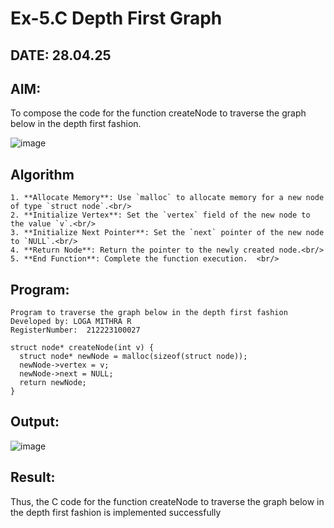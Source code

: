 # Ex-5.C Depth First Graph
## DATE: 28.04.25
## AIM:
To compose the code for the function createNode to traverse the graph below in the depth first fashion.

![image](https://github.com/user-attachments/assets/63552824-d0a3-49c6-a473-6db27d1f03e4)

## Algorithm
```
1. **Allocate Memory**: Use `malloc` to allocate memory for a new node of type `struct node`.<br/>
2. **Initialize Vertex**: Set the `vertex` field of the new node to the value `v`.<br/>
3. **Initialize Next Pointer**: Set the `next` pointer of the new node to `NULL`.<br/>
4. **Return Node**: Return the pointer to the newly created node.<br/>
5. **End Function**: Complete the function execution.  <br/>
```
## Program:
```
Program to traverse the graph below in the depth first fashion
Developed by: LOGA MITHRA R
RegisterNumber:  212223100027

struct node* createNode(int v) {
  struct node* newNode = malloc(sizeof(struct node));
  newNode->vertex = v;
  newNode->next = NULL;
  return newNode;
}

```

## Output:
![image](https://github.com/user-attachments/assets/4055623f-4e9c-4730-bbf2-b70ab63e58a4)

## Result:
Thus, the C code for the function createNode to traverse the graph below in the depth first fashion is implemented successfully
